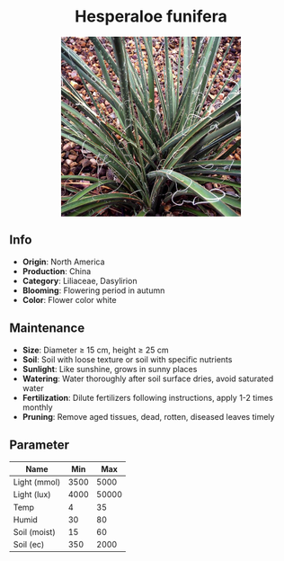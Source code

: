 <h1 align='center'>Hesperaloe funifera</h1>
<p align="center">
    <img 
        align='center'
        width='320'
        src="../images/hesperaloe funifera.png" 
        alt='Hesperaloe funifera' />
</p>

## Info

 - **Origin**: North America
 - **Production**: China
 - **Category**: Liliaceae, Dasylirion
 - **Blooming**: Flowering period in autumn
 - **Color**: Flower color white

## Maintenance

 - **Size**: Diameter ≥ 15 cm, height ≥ 25 cm
 - **Soil**: Soil with loose texture or soil with specific nutrients
 - **Sunlight**: Like sunshine, grows in sunny places
 - **Watering**: Water thoroughly after soil surface dries, avoid saturated water
 - **Fertilization**: Dilute fertilizers following instructions, apply 1-2 times monthly
 - **Pruning**: Remove aged tissues, dead, rotten, diseased leaves timely

## Parameter

| Name         | Min  | Max   |
|--------------|------|-------|
| Light (mmol) | 3500 | 5000  |
| Light (lux)  | 4000 | 50000 |
| Temp         | 4    | 35    |
| Humid        | 30   | 80    |
| Soil (moist) | 15   | 60    |
| Soil (ec)    | 350  | 2000  |
